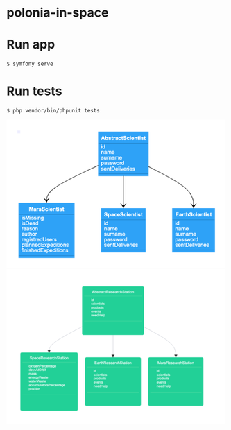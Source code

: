 # polonia-in-space

# Run app
```
$ symfony serve
```
# Run tests
```
$ php vendor/bin/phpunit tests
```
![Screenshot](scientists.png)
![Screenshot](researchstations.png)
